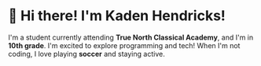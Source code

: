 # 👋 Hi there! I'm Kaden Hendricks!

I'm a student currently attending **True North Classical Academy**, and I'm in **10th grade**. I'm excited to explore programming and tech! When I'm not coding, I love playing **soccer** and staying active.

